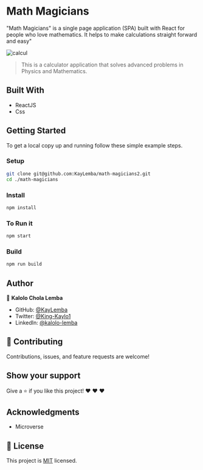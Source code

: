 # Math Magicians

"Math Magicians" is a single page application (SPA) built with React for people who love mathematics. It helps to make calculations straight forward and easy"

![calcul](https://user-images.githubusercontent.com/57562869/128854718-9eef3b78-0226-4c17-a049-bcdc487c4d91.png)


> This is a calculator application that solves advanced problems in Physics and Mathematics.


## Built With

- ReactJS
- Css


## Getting Started

To get a local copy up and running follow these simple example steps.

### Setup

```bash
git clone git@github.com:KayLemba/math-magicians2.git
cd ./math-magicians
```

### Install

```bash
npm install
```

### To Run it

```bash
npm start
```

### Build

```bash
npm run build
```
## Author
👤 **Kalolo Chola Lemba**
- GitHub: [@KayLemba](https://github.com/KayLemba)
- Twitter: [@King-Kaylo1](https://twitter.com/King_Kaylo1) 
- LinkedIn: [@kalolo-lemba](https://www.linkedin.com/in/https://www.linkedin.com/in/kalolo-lemba-41a8339a/-41a8339a/)

## 🤝 Contributing

Contributions, issues, and feature requests are welcome!

## Show your support

Give a ⭐️ if you like this project! ❤️ ❤️ ❤️ 

## Acknowledgments

- Microverse

## 📝 License

This project is [MIT](./MIT.md) licensed.



